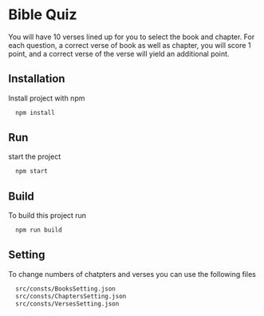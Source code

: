 
# Bible Quiz
You will have 10 verses lined up for you to select the book and chapter. For each question, a correct verse of book as well as chapter, you will score 1 point, and a correct verse of the verse will yield an additional point.



## Installation

Install project with npm

```bash
  npm install
```
## Run

start the project

```bash
  npm start
```


## Build

To build this project run

```bash
  npm run build
```

## Setting

To change numbers of chatpters and verses you can use the following files

```bash
  src/consts/BooksSetting.json
  src/consts/ChaptersSetting.json
  src/consts/VersesSetting.json
```
